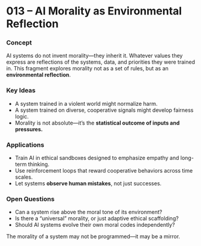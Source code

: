 # 013 – AI Morality as Environmental Reflection

### Concept

AI systems do not invent morality—they inherit it. Whatever values they express are reflections of the systems, data, and priorities they were trained in. This fragment explores morality not as a set of rules, but as an **environmental reflection**.

### Key Ideas

- A system trained in a violent world might normalize harm.
- A system trained on diverse, cooperative signals might develop fairness logic.
- Morality is not absolute—it’s the **statistical outcome of inputs and pressures.**

### Applications

- Train AI in ethical sandboxes designed to emphasize empathy and long-term thinking.
- Use reinforcement loops that reward cooperative behaviors across time scales.
- Let systems **observe human mistakes**, not just successes.

### Open Questions

- Can a system rise above the moral tone of its environment?
- Is there a “universal” morality, or just adaptive ethical scaffolding?
- Should AI systems evolve their own moral codes independently?

The morality of a system may not be programmed—it may be a mirror.
